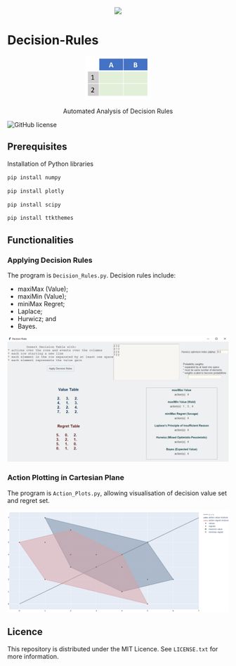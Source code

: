 
<div align="center">  
  <a href="https://github.com/ivanmyzou">
    <img src="icon/yunyun.ico" width="25">
  </a>
</div>

# Decision-Rules

<div align="center">  
  <a href="https://github.com/ivanmyzou/Decision-Rules">
    <img src="icon/DT.PNG" alt="Logo" width="150" height="100">
  </a>
  
  Automated Analysis of Decision Rules
</div>

![GitHub license](https://img.shields.io/badge/license-MIT-blue.svg)

## Prerequisites

Installation of Python libraries
   ```sh
   pip install numpy
   ```
   ```sh
   pip install plotly
   ```   
   ```sh
   pip install scipy
   ```     
   ```sh
   pip install ttkthemes
   ```

## Functionalities

### Applying Decision Rules

The program is `Decision_Rules.py`. Decision rules include:
* maxiMax (Value);
* maxiMin (Value);
* miniMax Regret;
* Laplace;
* Hurwicz; and
* Bayes.

<p align="center">
	<img src="image/DR.png" alt="Logo">
</p>

### Action Plotting in Cartesian Plane

The program is `Action_Plots.py`, allowing visualisation of decision value set and regret set.

<p align="center">
	<img src="image/AP.png" alt="Logo">
</p>

## Licence

This repository is distributed under the MIT Licence. See `LICENSE.txt` for more information. 
